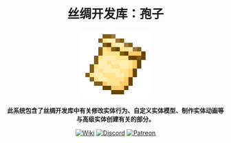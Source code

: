 <div style="text-align:center">

# 丝绸开发库：孢子

**<img src="../../img/icon.png" alt="Logo" width="160" height="160"/>**

**此系统包含了丝绸开发库中有关修改实体行为、自定义实体模型、制作实体动画等与高级实体创建有关的部分。**

[<img alt="Wiki" height="64" src="https://cdn.simpleicons.org/wikipedia/000000/FFFFFF]" width="64"/>](https://silk-mc.gitbook.io/silk-api)
[<img alt="Discord" height="64" src="https://cdn.simpleicons.org/discord" width="64"/>](https://discord.com/invite/ZJuQyH2RBz)
[<img alt="Patreon" height="64" src="https://cdn.simpleicons.org/patreon/000000/FFFFFF" width="64"/>](https://www.patreon.com/GameGeek_Saikel)

</div>